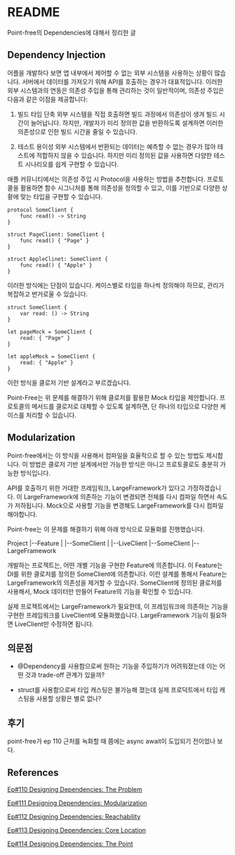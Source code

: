 # README

Point-free의 Dependencies에 대해서 정리한 글

## Dependency Injection

어플을 개발하다 보면 앱 내부에서 제어할 수 없는 외부 시스템을 사용하는 상황이 많습니다. 서버에서 데이터를 가져오기 위해 API를 호출하는 경우가 대표적입니다. 이러한 외부 시스템과의 연동은 의존성 주입을 통해 관리하는 것이 일반적이며, 의존성 주입은 다음과 같은 이점을 제공합니다:

1. 빌드 타임 단축
외부 시스템을 직접 호출하면 빌드 과정에서 의존성이 생겨 빌드 시간이 늘어납니다. 하지만, 개발자가 미리 정의한 값을 반환하도록 설계하면 이러한 의존성으로 인한 빌드 시간을 줄일 수 있습니다.

2. 테스트 용이성
외부 시스템에서 반환되는 데이터는 예측할 수 없는 경우가 많아 테스트에 적합하지 않을 수 있습니다. 하지만 미리 정의된 값을 사용하면 다양한 테스트 시나리오를 쉽게 구현할 수 있습니다. 

애플 커뮤니티에서는 의존성 주입 시 Protocol을 사용하는 방법을 추천합니다.
프로토콜을 활용하면 함수 시그니처를 통해 의존성을 정의할 수 있고, 이를 기반으로 다양한 상황에 맞는 타입을 구현할 수 있습니다. 

```
protocol SomeClient {
    func read() -> String
}

struct PageClient: SomeClient {
    func read() { "Page" }
}

struct AppleClinet: SomeClient {
    func read() { "Apple" }
}
```

이러한 방식에는 단점이 있습니다. 케이스별로 타입을 하나씩 정의해야 하므로, 관리가 복잡하고 번거로울 수 있습니다. 


```
struct SomeClient {
    var read: () -> String 
}

let pageMock = SomeClient {
    read: { "Page" }
}

let appleMock = SomeClient {
    read: { "Apple" }
}
```

이런 방식을 클로저 기반 설계라고 부르겠습니다. 

Point-Free는 위 문제를 해결하기 위해 클로저를 활용한 Mock 타입을 제안합니다. 프로토콜의 메서드를 클로저로 대체할 수 있도록 설계하면, 단 하나의 타입으로 다양한 케이스를 처리할 수 있습니다. 

## Modularization

Point-free에서는 이 방식을 사용해서 컴파일을 효율적으로 할 수 있는 방법도 제시합니다. 이 방법은 클로저 기반 설계에서만 가능한 방식은 아니고 프로토콜로도 충분히 가능한 방식입니다. 

API를 호출하기 위한 거대한 프레임워크, LargeFramework가 있다고 가정하겠습니다. 이 LargeFramework에 의존하는 기능이 변경되면 전체를 다시 컴파일 하면서 속도가 저하됩니다. Mock으로 사용할 기능을 변경해도 LargeFramework를 다시 컴파일해야합니다.

Point-free는 이 문제를 해결하기 위해 아래 방식으로 모듈화를 진행했습니다.

Project 
|--Feature
|   |--SomeClient
|
|--LiveClient
    |--SomeClient
    |--LargeFramework

개발하는 프로젝트는, 어떤 개별 기능을 구현한 Feature에 의존합니다. 이 Feature는 DI를 위한 클로저를 정의한 SomeClient에 의존합니다. 이런 설계를 통해서 Feature는 LargeFramework의 의존성을 제거할 수 있습니다. SomeClient에 정의된 클로저를 사용해서, Mock 데이터만 만들어 Feature의 기능을 확인할 수 있습니다. 

실제 프로젝트에서는 LargeFramework가 필요한데, 이 프레임워크에 의존하는 기능을 구현한 프레임워크를 LiveClient에 모듈화했습니다. LargeFramework 기능이 필요하면 LiveClient만 수정하면 됩니다. 


## 의문점 

* @Dependency를 사용함으로써 원하는 기능을 주입하기가 어려워졌는데 이는 어떤 것과 trade-off 관계가 있을까? 

*  struct를 사용함으로써 타입 캐스팅은 불가능해 졌는데 실제 프로덕트에서 타입 캐스팅을 사용할 상황은 별로 없나?

## 후기 

point-free가 ep 110 근처를 녹화할 때 쯤에는 async await이 도입되기 전이었나 보다. 


## References

 [Ep#110 Designing Dependencies: The Problem](https://www.pointfree.co/collections/dependencies/designing-dependencies/ep110-designing-dependencies-the-problem)

 [Ep#111 Designing Dependencies: Modularization](https://www.pointfree.co/collections/dependencies/designing-dependencies/ep111-designing-dependencies-modularization)

 [Ep#112 Designing Dependencies: Reachability](https://www.pointfree.co/collections/dependencies/designing-dependencies/ep112-designing-dependencies-reachability)

[Ep#113 Designing Dependencies: Core Location](https://www.pointfree.co/episodes/ep113-designing-dependencies-core-location)

[Ep#114 Designing Dependencies: The Point](https://www.pointfree.co/collections/dependencies/designing-dependencies/ep114-designing-dependencies-the-point)
